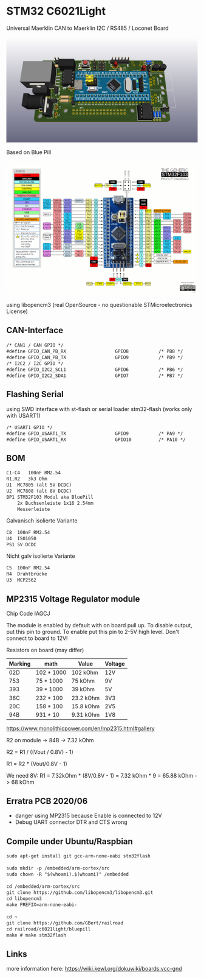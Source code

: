 STM32 C6021Light
================

Universal Maerklin CAN to Maerklin I2C / RS485 / Loconet Board

![3D Board](https://github.com/GBert/railroad/raw/master/c6021light/bluepill/hardware/c6021light.png)

Based on Blue Pill


![STM32F103C8T6 microcontroller development board](https://github.com/GBert/misc/raw/master/stm32-slcan/pictures/stm32f103c8t6_dev_pinout.gif)

using libopencm3 (real OpenSource - no questionable STMicroelectronics License)


CAN-Interface
-------------
```
/* CAN1 / CAN GPIO */
#define GPIO_CAN_PB_RX                  GPIO8           /* PB8 */
#define GPIO_CAN_PB_TX                  GPIO9           /* PB9 */
/* I2C2 / I2C GPIO */
#define GPIO_I2C2_SCL1                  GPIO6           /* PB6 */
#define GPIO_I2C2_SDA1                  GPIO7           /* PB7 */
```

Flashing Serial
---------------
using SWD interface with st-flash or serial loader stm32-flash (works only with USART1)

```
/* USART1 GPIO */
#define GPIO_USART1_TX                  GPIO9           /* PA9 */
#define GPIO_USART1_RX                  GPIO10          /* PA10 */
```

BOM
---
```
C1-C4	100nF RM2.54
R1,R2	3k3 Ohm
U1	MC7805 (alt 5V DCDC)
U2	MC7808 (alt 8V DCDC)
BP1	STM32F103 Modul aka BluePill
	2x Buchsenleiste 1x16 2.54mm
	Messerleiste
```
Galvanisch isolierte Variante
```
C8	100nF RM2.54
U4	ISO1050
PS1	5V DCDC
```
Nicht galv isolierte Variante
```
C5	100nF RM2.54
R4	Drahtbrücke
U3	MCP2562
```

MP2315 Voltage Regulator module
-------------------------------

Chip Code IAGCJ

The module is enabled by default with on board pull up. To disable output, put this pin to ground. To enable put this pin to 2-5V high level.
Don't connect to board to 12V!

Resistors on board (may differ)

 Marking | math | Value | Voltage 
---------|------|-------|---------
02D |102 * 1000 |102 kOhm  |12V
753 |75 * 1000  |75 kOhm   |9V
393 |39 * 1000  |39 kOhm   |5V
36C |232 * 100  |23.2 kOhm |3V3
20C |158 * 100  |15.8 kOhm |2V5
94B |931 * 10   |9.31 kOhm |1V8

https://www.monolithicpower.com/en/mp2315.html#gallery

R2 on module -> 84B -> 7.32 kOhm

R2 = R1 / ((Vout / 0.8V) - 1)

R1 = R2 * (Vout/0.8V - 1)

We need 8V:
R1 = 7.32kOhm * (8V/0.8V - 1) = 7.32 kOhm * 9 = 65.88 kOhm -> 68 kOhm

Erratra PCB 2020/06
-------------------
- danger using MP2315 because Enable is connected to 12V
- Debug UART connector DTR and CTS wrong

Compile under Ubuntu/Raspbian
-----------------------------
```
sudo apt-get install git gcc-arm-none-eabi stm32flash

sudo mkdir -p /embedded/arm-cortex/src
sudo chown -R "$(whoami).$(whoami)" /embedded

cd /embedded/arm-cortex/src
git clone https://github.com/libopencm3/libopencm3.git
cd libopencm3
make PREFIX=arm-none-eabi-

cd ~
git clone https://github.com/GBert/railroad
cd railroad/c6021light/bluepill
make # make stm32flash
```

Links
-----

more information here: https://wiki.kewl.org/dokuwiki/boards:vcc-gnd

